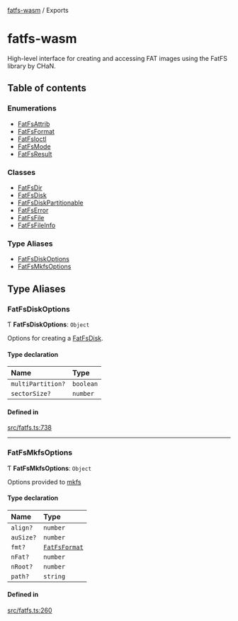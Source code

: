 [fatfs-wasm](README.md) / Exports

# fatfs-wasm

High-level interface for creating and accessing FAT images using the FatFS library by CHaN.

## Table of contents

### Enumerations

- [FatFsAttrib](enums/FatFsAttrib.md)
- [FatFsFormat](enums/FatFsFormat.md)
- [FatFsIoctl](enums/FatFsIoctl.md)
- [FatFsMode](enums/FatFsMode.md)
- [FatFsResult](enums/FatFsResult.md)

### Classes

- [FatFsDir](classes/FatFsDir.md)
- [FatFsDisk](classes/FatFsDisk.md)
- [FatFsDiskPartitionable](classes/FatFsDiskPartitionable.md)
- [FatFsError](classes/FatFsError.md)
- [FatFsFile](classes/FatFsFile.md)
- [FatFsFileInfo](classes/FatFsFileInfo.md)

### Type Aliases

- [FatFsDiskOptions](modules.md#fatfsdiskoptions)
- [FatFsMkfsOptions](modules.md#fatfsmkfsoptions)

## Type Aliases

### FatFsDiskOptions

Ƭ **FatFsDiskOptions**: `Object`

Options for creating a [FatFsDisk](classes/FatFsDisk.md).

#### Type declaration

| Name | Type |
| :------ | :------ |
| `multiPartition?` | `boolean` |
| `sectorSize?` | `number` |

#### Defined in

[src/fatfs.ts:738](https://github.com/parkertomatoes/fatfs-wasm/blob/fa8ebf7/src/fatfs.ts#L738)

___

### FatFsMkfsOptions

Ƭ **FatFsMkfsOptions**: `Object`

Options provided to [mkfs](classes/FatFsDisk.md#mkfs)

#### Type declaration

| Name | Type |
| :------ | :------ |
| `align?` | `number` |
| `auSize?` | `number` |
| `fmt?` | [`FatFsFormat`](enums/FatFsFormat.md) |
| `nFat?` | `number` |
| `nRoot?` | `number` |
| `path?` | `string` |

#### Defined in

[src/fatfs.ts:260](https://github.com/parkertomatoes/fatfs-wasm/blob/fa8ebf7/src/fatfs.ts#L260)
